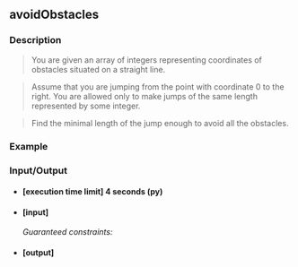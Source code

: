 ## avoidObstacles

### Description
> You are given an array of integers representing coordinates of obstacles situated on a straight line.

> Assume that you are jumping from the point with coordinate 0 to the right. You are allowed only to make jumps of the same length represented by some integer.

> Find the minimal length of the jump enough to avoid all the obstacles.

### Example

### Input/Output

* #### [execution time limit] 4 seconds (py)

* #### [input]

 	<i>Guaranteed constraints:</i>

* #### [output]
